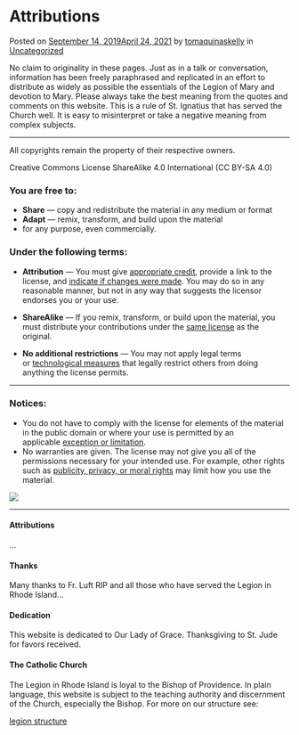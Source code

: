 # Attributions

Posted on [September 14, 2019April 24, 2021](https://thelegionofmaryri.wordpress.com/2019/09/14/publishing/) by [tomaquinaskelly](https://thelegionofmaryri.wordpress.com/author/tomaquinaskelly/) in [Uncategorized](https://thelegionofmaryri.wordpress.com/category/uncategorized-en/)

No claim to originality in these pages. Just as in a talk or conversation, information has been freely paraphrased and replicated in an effort to distribute as widely as possible the essentials of the Legion of Mary and devotion to Mary. Please always take the best meaning from the quotes and comments on this website. This is a rule of St. Ignatius that has served the Church well. It is easy to misinterpret or take a negative meaning from complex subjects.

- - -

All copyrights remain the property of their respective owners.

Creative Commons License ShareAlike 4.0 International (CC BY-SA 4.0)

### You are free to:

*   **Share** — copy and redistribute the material in any medium or format
*   **Adapt** — remix, transform, and build upon the material
*   for any purpose, even commercially.

### Under the following terms:

*   **Attribution** — You must give [appropriate credit](https://creativecommons.org/licenses/by-sa/4.0/#), provide a link to the license, and [indicate if changes were made](https://creativecommons.org/licenses/by-sa/4.0/#). You may do so in any reasonable manner, but not in any way that suggests the licensor endorses you or your use.
*   **ShareAlike** — If you remix, transform, or build upon the material, you must distribute your contributions under the [same license](https://creativecommons.org/licenses/by-sa/4.0/#) as the original.

*   **No additional restrictions** — You may not apply legal terms or [technological measures](https://creativecommons.org/licenses/by-sa/4.0/#) that legally restrict others from doing anything the license permits.

- - -

### Notices:

*   You do not have to comply with the license for elements of the material in the public domain or where your use is permitted by an applicable [exception or limitation](https://creativecommons.org/licenses/by-sa/4.0/#).
*   No warranties are given. The license may not give you all of the permissions necessary for your intended use. For example, other rights such as [publicity, privacy, or moral rights](https://creativecommons.org/licenses/by-sa/4.0/#) may limit how you use the material.

![](https://thelegionofmaryri.wordpress.com/wp-content/uploads/2023/06/94c63-pasted-graphic.tiff)

- - -

#### Attributions

…

#### Thanks

Many thanks to Fr. Luft RIP and all those who have served the Legion in Rhode Island…

#### Dedication

This website is dedicated to Our Lady of Grace. Thanksgiving to St. Jude for favors received.

#### The Catholic Church

The Legion in Rhode Island is loyal to the Bishop of Providence. In plain language, this website is subject to the teaching authority and discernment of the Church, especially the Bishop. For more on our structure see:

[legion structure](/?p=3053)

